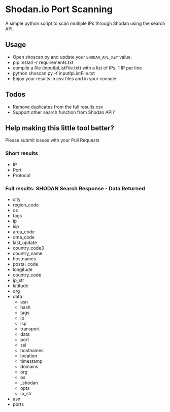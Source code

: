 # Shodan.io Port Scanning

A simple python script to scan multiple IPs through Shodan using the search API.

## Usage

- Open shoscan.py and update your `SHODAN_API_KEY` value.
- pip install -r requirements.txt
- compile a file (inputIpListFile.txt) with a list of IPs, 1 IP per line
- python shoscan.py -f inputIpListFile.txt
- Enjoy your results in csv files and in your console

## Todos

- Remove duplicates from the full results.csv
- Support other search function from Shodan API?

## Help making this little tool better?

Please submit issues with your Pull Requests

### Short results 

- IP
- Port
- Protocol

### Full results: SHODAN Search Response - Data Returned
- city
- region_code
- os
- tags
- ip
- isp
- area_code
- dma_code
- last_update
- country_code3
- country_name
- hostnames
- postal_code
- longitude
- country_code
- ip_str
- latitude
- org
- data
  - asn
  - hash
  - tags
  - ip
  - isp
  - transport
  - data
  - port
  - ssl
  - hostnames
  - location
  - timestamp
  - domains
  - org
  - os
  - _shodan
  - opts
  - ip_str
- asn
- ports

